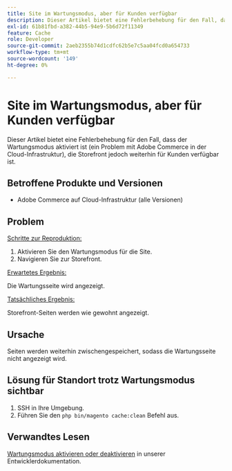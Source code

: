 ```yaml
---
title: Site im Wartungsmodus, aber für Kunden verfügbar
description: Dieser Artikel bietet eine Fehlerbehebung für den Fall, dass der Wartungsmodus aktiviert ist (ein Problem mit Adobe Commerce in der Cloud-Infrastruktur), die Storefront jedoch weiterhin für Kunden verfügbar ist.
exl-id: 61b81fbd-a382-44b5-94e9-5b6d72f11349
feature: Cache
role: Developer
source-git-commit: 2aeb2355b74d1cdfc62b5e7c5aa04fcd0a654733
workflow-type: tm+mt
source-wordcount: '149'
ht-degree: 0%

---
```


# Site im Wartungsmodus, aber für Kunden verfügbar

Dieser Artikel bietet eine Fehlerbehebung für den Fall, dass der Wartungsmodus aktiviert ist (ein Problem mit Adobe Commerce in der Cloud-Infrastruktur), die Storefront jedoch weiterhin für Kunden verfügbar ist.

## Betroffene Produkte und Versionen

* Adobe Commerce auf Cloud-Infrastruktur (alle Versionen)

## Problem

<u>Schritte zur Reproduktion:</u>

1. Aktivieren Sie den Wartungsmodus für die Site.
1. Navigieren Sie zur Storefront.

<u>Erwartetes Ergebnis:</u>

Die Wartungsseite wird angezeigt.

<u>Tatsächliches Ergebnis:</u>

Storefront-Seiten werden wie gewohnt angezeigt.

## Ursache

Seiten werden weiterhin zwischengespeichert, sodass die Wartungsseite nicht angezeigt wird.

## Lösung für Standort trotz Wartungsmodus sichtbar

1. SSH in Ihre Umgebung.
1. Führen Sie den `php bin/magento cache:clean` Befehl aus.

## Verwandtes Lesen

[Wartungsmodus aktivieren oder deaktivieren](https://experienceleague.adobe.com/en/docs/commerce-operations/installation-guide/tutorials/maintenance-mode) in unserer Entwicklerdokumentation.
